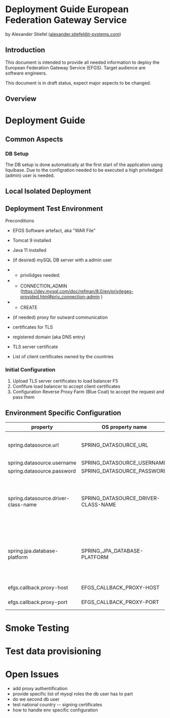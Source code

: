 # Deployment Guide European Federation Gateway Service
by Alexander Stiefel (alexander.stiefel@t-systems.com)

##	Introduction
This document is intended to provide all needed information to deploy the European Federation Gateway Service (EFGS). Target audience are software engineers.

This document is in draft status, expect major aspects to be changed.

## Overview

# Deployment Guide

## Common Aspects

### DB Setup
The DB setup is done automatically at the first start of the application using liquibase. Due to the configration needed to be executed a high priviledged (admin) user is needed.

## Local Isolated Deployment

## Deployment Test Environment

Preconditions
- EFGS Software artefact, aka "WAR File"
- Tomcat 9 installed
- Java 11 installed
- (if desired) mySQL DB server with a admin user
- - privilidges needed:
- - CONNECTION_ADMIN (https://dev.mysql.com/doc/refman/8.0/en/privileges-provided.html#priv_connection-admin )
- - CREATE 


- (if needed) proxy for outward communication
- certificates for TLS
- registered domain (aka DNS entry)
- TLS server certificate
- List of client certificates owned by the countries



### Initial Configuration

1. Upload TLS server certificates to load balancer F5 
1. Confifure load balancer to accept client certificates
1. Configuration Reverse Proxy Farm (Blue Coat) to accept the request and pass them


## Environment Specific Configuration


| property  | OS property name |   Content                                          | Example Value                          |
| --------- | --------- | ------------------------------------------------ | -------------------------------------- |
| spring.datasource.url | SPRING_DATASOURCE_URL | The jdbc connection string for the mySQL DB | jdbc:mysql://localhost:3306/fg |
| spring.datasource.username     | SPRING_DATASOURCE_USERNAME  | sa |
| spring.datasource.password  | SPRING_DATASOURCE_PASSWORD | sa |
| spring.datasource.driver-class-name | SPRING_DATASOURCE_DRIVER-CLASS-NAME | **legacy propery is fixed for all environments, will be removed from the list in the next release** | com.mysql.cj.jdbc.Driver                                  |
| spring.jpa.database-platform    | SPRING_JPA_DATABASE-PLATFORM |  **legacy propery is fixed for all environments, will be removed from the list in the next release** | org.hibernate.dialect.MySQL5InnoDBDialect                       |
| efgs.callback.proxy-host      | EFGS_CALLBACK_PROXY-HOST |proxy host name  | localhost |
| efgs.callback.proxy-port   | EFGS_CALLBACK_PROXY-PORT | proxy host port  | 1234 |


# Smoke Testing

# Test data provisioning 

# Open Issues
- add proxy authentification
- provide specific list of mysql roles the db user has to part
- do we second db user
- test national country
-- signing certificates
- how to handle env specific configuration
